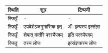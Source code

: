 | स्थिति | सूत्र | टिप्पणी |
| ----- | ------- | ------ |
| स्फिट्टँ | - | - |
| स्फिट्टँ | उपदेशेऽजनुनासिक इत् | अँ-इत्यस्य इत्संज्ञा |
| स्फिट्टँ | शेषात् कर्तरि परस्मैपदम् | इति परस्मैपदम् |
| स्फिट्ट् | तस्य लोपः | इत्संज्ञकस्य लोपः |
